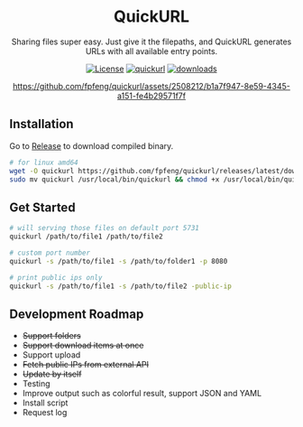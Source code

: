 <div align="center">
  
# QuickURL

Sharing files super easy. Just give it the filepaths, and QuickURL generates URLs with all available entry points.

[![License](https://img.shields.io/github/license/fpfeng/quickurl)](https://opensource.org/licenses/Apache-2.0)
[![quickurl](https://github.com/fpfeng/quickurl/workflows/build/badge.svg)](https://github.com/fpfeng/quickurl/actions/workflows/build.yml)
[![downloads](https://img.shields.io/github/downloads/fpfeng/quickurl/total?color=green)](https://github.com/fpfeng/quickurl/releases)

https://github.com/fpfeng/quickurl/assets/2508212/b1a7f947-8e59-4345-a151-fe4b29571f7f

</div>

## Installation
Go to [Release](https://github.com/fpfeng/quickurl/releases) to download  compiled binary.
```bash
# for linux amd64
wget -O quickurl https://github.com/fpfeng/quickurl/releases/latest/download/quickurl_linux_amd64
sudo mv quickurl /usr/local/bin/quickurl && chmod +x /usr/local/bin/quickurl
```

## Get Started
```bash
# will serving those files on default port 5731
quickurl /path/to/file1 /path/to/file2

# custom port number
quickurl -s /path/to/file1 -s /path/to/folder1 -p 8080

# print public ips only
quickurl -s /path/to/file1 -s /path/to/file2 -public-ip
```

## Development Roadmap
- ~~Support folders~~
- ~~Support download items at once~~
- Support upload
- ~~Fetch public IPs from external API~~
- ~~Update by itself~~
- Testing
- Improve output such as colorful result, support JSON and YAML
- Install script
- Request log
